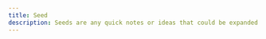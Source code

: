 ```yaml
---
title: Seed
description: Seeds are any quick notes or ideas that could be expanded later on.
---
```

